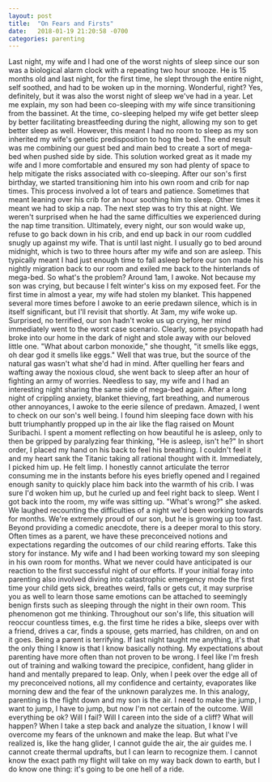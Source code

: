 ```yaml
---
layout: post
title:  "On Fears and Firsts"
date:   2018-01-19 21:20:58 -0700
categories: parenting
---
```

Last night, my wife and I had one of the worst nights of sleep since our son was a biological alarm clock with a repeating two hour snooze. He is 15 months old and last night, for the first time, he slept through the entire night, self soothed, and had to be woken up in the morning. Wonderful, right? Yes, definitely, but it was also the worst night of sleep we've had in a year.
Let me explain, my son had been co-sleeping with my wife since transitioning from the bassinet. At the time, co-sleeping helped my wife get better sleep by better facilitating breastfeeding during the night, allowing my son to get better sleep as well. However, this meant I had no room to sleep as my son inherited my wife's genetic predisposition to hog the bed. The end result was me combining our guest bed and main bed to create a sort of mega-bed when pushed side by side. This solution worked great as it made my wife and I more comfortable and ensured my son had plenty of space to help mitigate the risks associated with co-sleeping.
After our son's first birthday, we started transitioning him into his own room and crib for nap times. This process involved a lot of tears and patience. Sometimes that meant leaning over his crib for an hour soothing him to sleep. Other times it meant we had to skip a nap. The next step was to try this at night. We weren't surprised when he had the same difficulties we experienced during the nap time transition. Ultimately, every night, our son would wake up, refuse to go back down in his crib, and end up back in our room cuddled snugly up against my wife.
That is until last night.
I usually go to bed around midnight, which is two to three hours after my wife and son are asleep. This typically meant I had just enough time to fall asleep before our son made his nightly migration back to our room and exiled me back to the hinterlands of mega-bed.
So what's the problem?
Around 1am, I awoke. Not because my son was crying, but because I felt winter's kiss on my exposed feet. For the first time in almost a year, my wife had stolen my blanket. This happened several more times before I awoke to an eerie predawn silence, which is in itself significant, but I'll revisit that shortly.
At 3am, my wife woke up. Surprised, no terrified, our son hadn't woke us up crying, her mind immediately went to the worst case scenario. Clearly, some psychopath had broke into our home in the dark of night and stole away with our beloved little one. "What about carbon monoxide," she thought, "it smells like eggs, oh dear god it smells like eggs." Well that was true, but the source of the natural gas wasn't what she'd had in mind. After quelling her fears and wafting away the noxious cloud, she went back to sleep after an hour of fighting an army of worries.
Needless to say, my wife and I had an interesting night sharing the same side of mega-bed again.
After a long night of crippling anxiety, blanket thieving, fart breathing, and numerous other annoyances, I awoke to the eerie silence of predawn. Amazed, I went to check on our son's well being. I found him sleeping face down with his butt triumphantly propped up in the air like the flag raised on Mount Suribachi. I spent a moment reflecting on how beautiful he is asleep, only to then be gripped by paralyzing fear thinking, "He is asleep, isn't he?" In short order, I placed my hand on his back to feel his breathing. I couldn't feel it and my heart sank the Titanic taking all rational thought with it. Immediately, I picked him up. He felt limp. I honestly cannot articulate the terror consuming me in the instants before his eyes briefly opened and I regained enough sanity to quickly place him back into the warmth of his crib. I was sure I'd woken him up, but he curled up and feel right back to sleep.
Went I got back into the room, my wife was sitting up. "What's wrong?" she asked. We laughed recounting the difficulties of a night we'd been working towards for months. We're extremely proud of our son, but he is growing up too fast.
Beyond providing a comedic anecdote, there is a deeper moral to this story. Often times as a parent, we have these preconceived notions and expectations regarding the outcomes of our child rearing efforts. Take this story for instance. My wife and I had been working toward my son sleeping in his own room for months. What we never could have anticipated is our reaction to the first successful night of our efforts. If your initial foray into parenting also involved diving into catastrophic emergency mode the first time your child gets sick, breathes weird, falls or gets cut, it may surprise you as well to learn those same emotions can be attached to seemingly benign firsts such as sleeping through the night in their own room.
This phenomenon got me thinking. Throughout our son's life, this situation will reoccur countless times, e.g. the first time he rides a bike, sleeps over with a friend, drives a car, finds a spouse, gets married, has children, on and on it goes. Being a parent is terrifying. If last night taught me anything, it's that the only thing I know is that I know basically nothing. My expectations about parenting have more often than not proven to be wrong.
I feel like I'm fresh out of training and walking toward the precipice, confident, hang glider in hand and mentally prepared to leap. Only, when I peek over the edge all of my preconceived notions, all my confidence and certainty, evaporates like morning dew and the fear of the unknown paralyzes me. In this analogy, parenting is the flight down and my son is the air. I need to make the jump, I want to jump, I have to jump, but now I'm not certain of the outcome. Will everything be ok? Will I fail? Will I careen into the side of a cliff? What will happen? When I take a step back and analyze the situation, I know I will overcome my fears of the unknown and make the leap. But what I've realized is, like the hang glider, I cannot guide the air, the air guides me. I cannot create thermal updrafts, but I can learn to recognize them. I cannot know the exact path my flight will take on my way back down to earth, but I do know one thing: it's going to be one hell of a ride.
